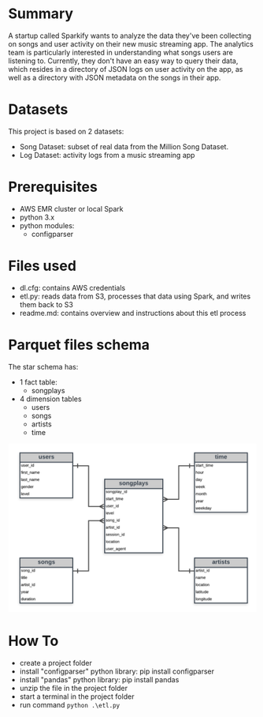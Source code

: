 # Summary

A startup called Sparkify wants to analyze the data they've been collecting on songs and user activity on their new music streaming app. The analytics team is particularly interested in understanding what songs users are listening to. Currently, they don't have an easy way to query their data, which resides in a directory of JSON logs on user activity on the app, as well as a directory with JSON metadata on the songs in their app.

# Datasets
This project is based on 2 datasets:
- Song Dataset: subset of real data from the Million Song Dataset. 
- Log Dataset: activity logs from a music streaming app

# Prerequisites

- AWS EMR cluster or local Spark
- python 3.x
- python modules:
  - configparser

# Files used

- dl.cfg: contains AWS credentials
- etl.py: reads data from S3, processes that data using Spark, and writes them back to S3
- readme.md: contains overview and instructions about this etl process

# Parquet files schema

The star schema has:
- 1 fact table: 
  - songplays
- 4 dimension tables
  - users
  - songs
  - artists
  - time

![](sparkify_erd.png?raw=true)

# How To
- create a project folder
- install "configparser" python library: pip install configparser
- install "pandas" python library: pip install pandas
- unzip the file in the project folder
- start a terminal in the project folder
- run command `python .\etl.py`